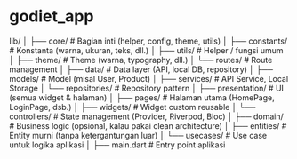 # godiet_app

lib/
│
├── core/                         # Bagian inti (helper, config, theme, utils)
│   ├── constants/                 # Konstanta (warna, ukuran, teks, dll.)
│   ├── utils/                     # Helper / fungsi umum
│   ├── theme/                     # Theme (warna, typography, dll.)
│   └── routes/                    # Route management
│
├── data/                         # Data layer (API, local DB, repository)
│   ├── models/                    # Model (misal User, Product)
│   ├── services/                  # API Service, Local Storage
│   └── repositories/              # Repository pattern
│
├── presentation/                 # UI (semua widget & halaman)
│   ├── pages/                     # Halaman utama (HomePage, LoginPage, dsb.)
│   ├── widgets/                   # Widget custom reusable
│   └── controllers/               # State management (Provider, Riverpod, Bloc)
│
├── domain/                       # Business logic (opsional, kalau pakai clean architecture)
│   ├── entities/                   # Entity murni (tanpa ketergantungan luar)
│   └── usecases/                   # Use case untuk logika aplikasi
│
├── main.dart                     # Entry point aplikasi

